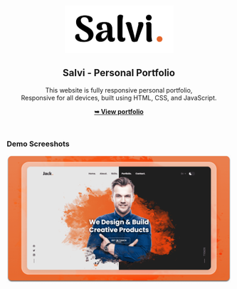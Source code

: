 <div align="center">
  
  <img src="./readme-images/project-logo.png" />

  <h2 align="center">Salvi - Personal Portfolio</h2>

  This website is fully responsive personal portfolio, <br />Responsive for all devices, built using HTML, CSS, and JavaScript.

  <a href="https://salvirezwan.github.io/"><strong>➥ View portfolio</strong></a>

</div>

<br />

### Demo Screeshots

![Jack Portfolio Desktop Demo](./readme-images/desktop.png "Desktop Demo")

